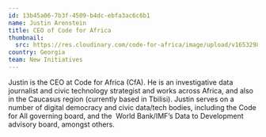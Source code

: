```yaml
---
id: 13b45a06-7b3f-4509-b4dc-ebfa3ac6c6b1
name: Justin Arenstein
title: CEO of Code for Africa
thumbnail:
  src: https://res.cloudinary.com/code-for-africa/image/upload/v1653298218/codeforafrica/images/team/image_11_jb8a30.jpg
country: Georgia
team: New Initiatives
---
```


Justin is the CEO at Code for Africa (CfA). He is an investigative data journalist and civic technology strategist and works across Africa, and also in the Caucasus region (currently based in Tbilisi). Justin serves on a number of digital democracy and civic data/tech bodies, including the Code for All governing board, and the  World Bank/IMF’s Data to Development advisory board, amongst others.
